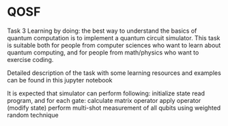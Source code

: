 # QOSF

Task 3
Learning by doing: the best way to understand the basics of quantum computation is to implement a quantum circuit simulator. This task is suitable both for people from computer sciences who want to learn about quantum computing, and for people from math/physics who want to exercise coding.

Detailed description of the task with some learning resources and examples can be found in this jupyter notebook

It is expected that simulator can perform following:
initialize state
read program, and for each gate:
calculate matrix operator
apply operator (modify state)
perform multi-shot measurement of all qubits using weighted random technique

